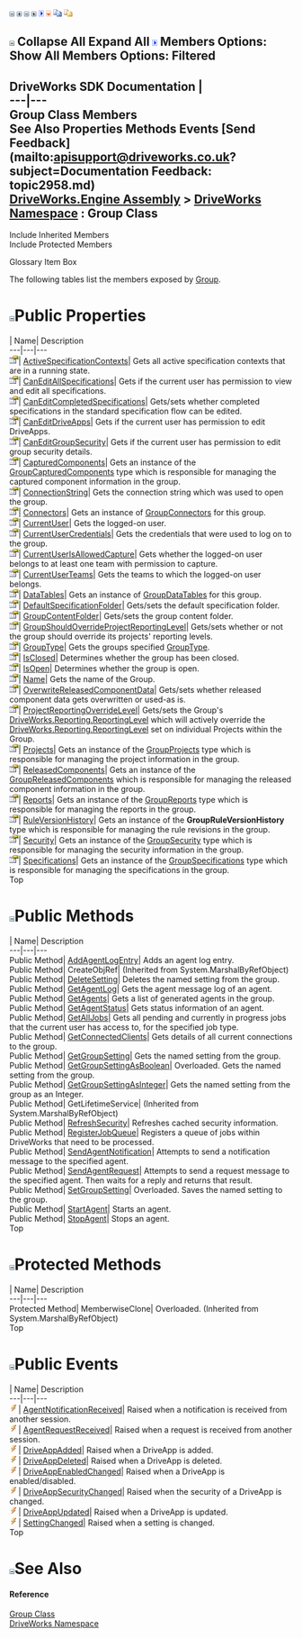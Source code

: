![](dotnetimages/collapse.gif) ![](dotnetimages/expand.gif) ![](dotnetimages/collapse.gif) ![](dotnetimages/expand.gif) ![](dotnetimages/drpdown.gif) ![](dotnetimages/drpdown_orange.gif) ![](dotnetimages/copycode.gif) ![](dotnetimages/copycodeHighlight.gif)

![](dotnetimages/collapse.gif) Collapse All Expand All ![](dotnetimages/drpdown.gif) Members Options: Show All  Members Options: Filtered   
---  
DriveWorks SDK Documentation  |   
---|---  
Group Class Members   
See Also Properties Methods Events [Send Feedback](mailto:apisupport@driveworks.co.uk?subject=Documentation Feedback: topic2958.md)  
[DriveWorks.Engine Assembly](topic2156.md) > [DriveWorks Namespace](topic2159.md) : Group Class  
---  
  
Include Inherited Members    
Include Protected Members  


Glossary Item Box

The following tables list the members exposed by [Group](topic2958.md).

# ![](dotnetimages/collapse.gif)Public Properties

| Name| Description  
---|---|---  
![Public Property](dotnetimages/publicProperty.gif)| [ActiveSpecificationContexts](topic2986.md)| Gets all active specification contexts that are in a running state.   
![Public Property](dotnetimages/publicProperty.gif)| [CanEditAllSpecifications](topic2987.md)| Gets if the current user has permission to view and edit all specifications.   
![Public Property](dotnetimages/publicProperty.gif)| [CanEditCompletedSpecifications](topic2988.md)| Gets/sets whether completed specifications in the standard specification flow can be edited.   
![Public Property](dotnetimages/publicProperty.gif)| [CanEditDriveApps](topic2989.md)| Gets if the current user has permission to edit DriveApps.   
![Public Property](dotnetimages/publicProperty.gif)| [CanEditGroupSecurity](topic2990.md)| Gets if the current user has permission to edit group security details.   
![Public Property](dotnetimages/publicProperty.gif)| [CapturedComponents](topic2991.md)| Gets an instance of the [GroupCapturedComponents](topic3022.md) type which is responsible for managing the captured component information in the group.   
![Public Property](dotnetimages/publicProperty.gif)| [ConnectionString](topic2992.md)| Gets the connection string which was used to open the group.   
![Public Property](dotnetimages/publicProperty.gif)| [Connectors](topic2993.md)| Gets an instance of [GroupConnectors](topic3097.md) for this group.   
![Public Property](dotnetimages/publicProperty.gif)| [CurrentUser](topic2994.md)| Gets the logged-on user.   
![Public Property](dotnetimages/publicProperty.gif)| [CurrentUserCredentials](topic2995.md)| Gets the credentials that were used to log on to the group.   
![Public Property](dotnetimages/publicProperty.gif)| [CurrentUserIsAllowedCapture](topic2996.md)| Gets whether the logged-on user belongs to at least one team with permission to capture.   
![Public Property](dotnetimages/publicProperty.gif)| [CurrentUserTeams](topic2997.md)| Gets the teams to which the logged-on user belongs.   
![Public Property](dotnetimages/publicProperty.gif)| [DataTables](topic2998.md)| Gets an instance of [GroupDataTables](topic3136.md) for this group.   
![Public Property](dotnetimages/publicProperty.gif)| [DefaultSpecificationFolder](topic2999.md)| Gets/sets the default specification folder.   
![Public Property](dotnetimages/publicProperty.gif)| [GroupContentFolder](topic3000.md)| Gets/sets the group content folder.   
![Public Property](dotnetimages/publicProperty.gif)| [GroupShouldOverrideProjectReportingLevel](topic3001.md)| Gets/sets whether or not the group should override its projects' reporting levels.   
![Public Property](dotnetimages/publicProperty.gif)| [GroupType](topic3002.md)| Gets the groups specified [GroupType](topic2355.md).   
![Public Property](dotnetimages/publicProperty.gif)| [IsClosed](topic3003.md)| Determines whether the group has been closed.   
![Public Property](dotnetimages/publicProperty.gif)| [IsOpen](topic3004.md)| Determines whether the group is open.   
![Public Property](dotnetimages/publicProperty.gif)| [Name](topic3005.md)| Gets the name of the Group.   
![Public Property](dotnetimages/publicProperty.gif)| [OverwriteReleasedComponentData](topic3006.md)| Gets/sets whether released component data gets overwritten or used-as is.   
![Public Property](dotnetimages/publicProperty.gif)| [ProjectReportingOverrideLevel](topic3007.md)| Gets/sets the Group's [DriveWorks.Reporting.ReportingLevel](topic10362.md) which will actively override the [DriveWorks.Reporting.ReportingLevel](topic10362.md) set on individual Projects within the Group.   
![Public Property](dotnetimages/publicProperty.gif)| [Projects](topic3008.md)| Gets an instance of the [GroupProjects](topic3190.md) type which is responsible for managing the project information in the group.   
![Public Property](dotnetimages/publicProperty.gif)| [ReleasedComponents](topic3009.md)| Gets an instance of the [GroupReleasedComponents](topic3238.md) which is responsible for managing the released component information in the group.   
![Public Property](dotnetimages/publicProperty.gif)| [Reports](topic3010.md)| Gets an instance of the [GroupReports](topic3272.md) type which is responsible for managing the reports in the group.   
![Public Property](dotnetimages/publicProperty.gif)| [RuleVersionHistory](topic3011.md)| Gets an instance of the **GroupRuleVersionHistory** type which is responsible for managing the rule revisions in the group.   
![Public Property](dotnetimages/publicProperty.gif)| [Security](topic3012.md)| Gets an instance of the [GroupSecurity](topic3282.md) type which is responsible for managing the security information in the group.   
![Public Property](dotnetimages/publicProperty.gif)| [Specifications](topic3013.md)| Gets an instance of the [GroupSpecifications](topic3355.md) type which is responsible for managing the specifications in the group.   
Top

# ![](dotnetimages/collapse.gif)Public Methods

| Name| Description  
---|---|---  
Public Method| [AddAgentLogEntry](topic2964.md)| Adds an agent log entry.   
Public Method| CreateObjRef|  (Inherited from System.MarshalByRefObject)  
Public Method| [DeleteSetting](topic2965.md)| Deletes the named setting from the group.   
Public Method| [GetAgentLog](topic2966.md)| Gets the agent message log of an agent.   
Public Method| [GetAgents](topic2967.md)| Gets a list of generated agents in the group.   
Public Method| [GetAgentStatus](topic2968.md)| Gets status information of an agent.   
Public Method| [GetAllJobs](topic2969.md)| Gets all pending and currently in progress jobs that the current user has access to, for the specified job type.   
Public Method| [GetConnectedClients](topic2970.md)| Gets details of all current connections to the group.   
Public Method| [GetGroupSetting](topic2971.md)| Gets the named setting from the group.   
Public Method| [GetGroupSettingAsBoolean](topic2972.md)| Overloaded. Gets the named setting from the group.   
Public Method| [GetGroupSettingAsInteger](topic2975.md)| Gets the named setting from the group as an Integer.   
Public Method| GetLifetimeService|  (Inherited from System.MarshalByRefObject)  
Public Method| [RefreshSecurity](topic2976.md)| Refreshes cached security information.   
Public Method| [RegisterJobQueue](topic2977.md)| Registers a queue of jobs within DriveWorks that need to be processed.   
Public Method| [SendAgentNotification](topic2978.md)| Attempts to send a notification message to the specified agent.   
Public Method| [SendAgentRequest](topic2979.md)| Attempts to send a request message to the specified agent. Then waits for a reply and returns that result.   
Public Method| [SetGroupSetting](topic2980.md)| Overloaded. Saves the named setting to the group.   
Public Method| [StartAgent](topic2984.md)| Starts an agent.   
Public Method| [StopAgent](topic2985.md)| Stops an agent.   
Top

# ![](dotnetimages/collapse.gif)Protected Methods

| Name| Description  
---|---|---  
Protected Method| MemberwiseClone| Overloaded. (Inherited from System.MarshalByRefObject)  
Top

# ![](dotnetimages/collapse.gif)Public Events

| Name| Description  
---|---|---  
![Public Event](dotnetimages/publicEvent.gif)| [AgentNotificationReceived](topic3014.md)| Raised when a notification is received from another session.   
![Public Event](dotnetimages/publicEvent.gif)| [AgentRequestReceived](topic3015.md)| Raised when a request is received from another session.   
![Public Event](dotnetimages/publicEvent.gif)| [DriveAppAdded](topic3016.md)| Raised when a DriveApp is added.   
![Public Event](dotnetimages/publicEvent.gif)| [DriveAppDeleted](topic3017.md)| Raised when a DriveApp is deleted.   
![Public Event](dotnetimages/publicEvent.gif)| [DriveAppEnabledChanged](topic3018.md)| Raised when a DriveApp is enabled/disabled.   
![Public Event](dotnetimages/publicEvent.gif)| [DriveAppSecurityChanged](topic3019.md)| Raised when the security of a DriveApp is changed.   
![Public Event](dotnetimages/publicEvent.gif)| [DriveAppUpdated](topic3020.md)| Raised when a DriveApp is updated.   
![Public Event](dotnetimages/publicEvent.gif)| [SettingChanged](topic3021.md)| Raised when a setting is changed.   
Top

# ![](dotnetimages/collapse.gif)See Also

#### Reference

[Group Class](topic2958.md)   
[DriveWorks Namespace](topic2159.md)


